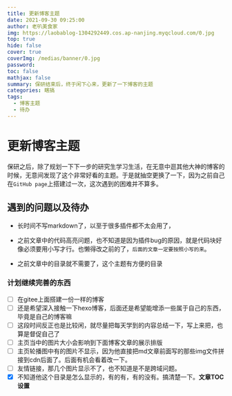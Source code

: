 ```yaml
---
title: 更新博客主题
date: 2021-09-30 09:25:00
author: 老叭美食家
img: https://laobablog-1304292449.cos.ap-nanjing.myqcloud.com/0.jpg
top: true
hide: false
cover: true
coverImg: /medias/banner/0.jpg
password: 
toc: false
mathjax: false
summary: 保研结束后，终于闲下心来，更新了一下博客的主题
categories: 瞎搞
tags:
  - 博客主题
  - 待办
---
```


# 更新博客主题

保研之后，除了规划一下下一步的研究生学习生活，在无意中逛其他大神的博客的时候，无意间发现了这个非常好看的主题。于是就抽空更换了一下，因为之前自己在`GitHub page`上搭建过一次，这次遇到的困难并不算多。

## 遇到的问题以及待办

- 长时间不写markdown了，以至于很多插件都不太会用了，

- 之前文章中的代码高亮问题，也不知道是因为插件bug的原因，就是代码块好像必须要用小写才行。也懒得改之前的了，`后面的文章一定要按照小写的来`。

- 之前文章中的目录就不需要了，这个主题有方便的目录


### 计划继续完善的东西

- [ ] 在gitee上面搭建一份一样的博客
- [ ] 还是希望深入接触一下hexo博客，后面还是希望能增添一些属于自己的东西，毕竟是自己的博客嘛
- [ ] 这段时间反正也是比较闲，就尽量把每天学到的内容总结一下，写上来把，也算是督促自己了
- [ ] 主页当中的图片大小会影响到下面博客文章的展示排版
- [ ] 主页轮播图中有的图片不显示，因为他直接把md文章前面写的那些img文件拼接到cdn后面了。后面有机会看着改一下。
- [ ] 友情链接，那几个图片显示不了，也不知道是不是跨域问题。
- [x] 不知道他这个目录是怎么显示的，有的有，有的没有。搞清楚一下。**文章TOC设置**